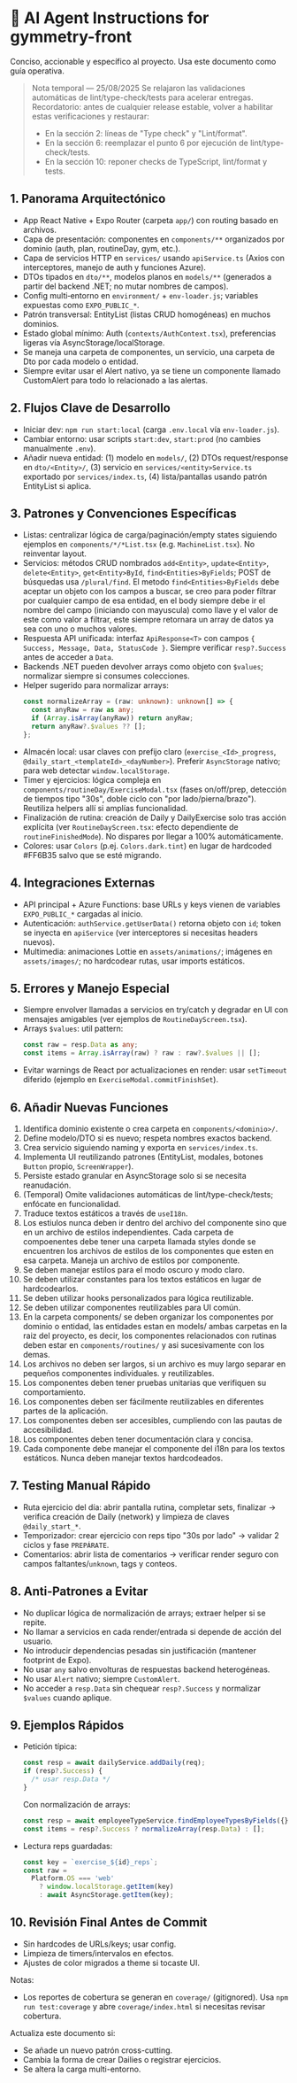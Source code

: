 # 🤖 AI Agent Instructions for gymmetry-front

Conciso, accionable y específico al proyecto. Usa este documento como guía operativa.

> Nota temporal — 25/08/2025
> Se relajaron las validaciones automáticas de lint/type-check/tests para acelerar entregas.
> Recordatorio: antes de cualquier release estable, volver a habilitar estas verificaciones y restaurar:
>
> - En la sección 2: líneas de "Type check" y "Lint/format".
> - En la sección 6: reemplazar el punto 6 por ejecución de lint/type-check/tests.
> - En la sección 10: reponer checks de TypeScript, lint/format y tests.

## 1. Panorama Arquitectónico

- App React Native + Expo Router (carpeta `app/`) con routing basado en archivos.
- Capa de presentación: componentes en `components/**` organizados por dominio (auth, plan, routineDay, gym, etc.).
- Capa de servicios HTTP en `services/` usando `apiService.ts` (Axios con interceptores, manejo de auth y funciones Azure).
- DTOs tipados en `dto/**`, modelos planos en `models/**` (generados a partir del backend .NET; no mutar nombres de campos).
- Config multi‑entorno en `environment/` + `env-loader.js`; variables expuestas como `EXPO_PUBLIC_*`.
- Patrón transversal: EntityList (listas CRUD homogéneas) en muchos dominios.
- Estado global mínimo: Auth (`contexts/AuthContext.tsx`), preferencias ligeras vía AsyncStorage/localStorage.
- Se maneja una carpeta de componentes, un servicio, una carpeta de Dto por cada modelo o entidad.
- Siempre evitar usar el Alert nativo, ya se tiene un componente llamado CustomAlert para todo lo relacionado a las alertas.

## 2. Flujos Clave de Desarrollo

- Iniciar dev: `npm run start:local` (carga `.env.local` vía `env-loader.js`).
- Cambiar entorno: usar scripts `start:dev`, `start:prod` (no cambies manualmente `.env`).
- Añadir nueva entidad: (1) modelo en `models/`, (2) DTOs request/response en `dto/<Entity>/`, (3) servicio en `services/<entity>Service.ts` exportado por `services/index.ts`, (4) lista/pantallas usando patrón EntityList si aplica.

## 3. Patrones y Convenciones Específicas

- Listas: centralizar lógica de carga/paginación/empty states siguiendo ejemplos en `components/*/*List.tsx` (e.g. `MachineList.tsx`). No reinventar layout.
- Servicios: métodos CRUD nombrados `add<Entity>`, `update<Entity>`, `delete<Entity>`, `get<Entity>ById`, `find<Entities>ByFields`; POST de búsquedas usa `/plural/find`. El metodo `find<Entities>ByFields` debe aceptar un objeto con los campos a buscar, se creo para poder filtrar por cualquier campo de esa entidad, en el body siempre debe ir el nombre del campo (iniciando con mayuscula) como llave y el valor de este como valor a filtrar, este siempre retornara un array de datos ya sea con uno o muchos valores.
- Respuesta API unificada: interfaz `ApiResponse<T>` con campos `{ Success, Message, Data, StatusCode }`. Siempre verificar `resp?.Success` antes de acceder a `Data`.
- Backends .NET pueden devolver arrays como objeto con `$values`; normalizar siempre si consumes colecciones.
- Helper sugerido para normalizar arrays:
  ```ts
  const normalizeArray = (raw: unknown): unknown[] => {
    const anyRaw = raw as any;
    if (Array.isArray(anyRaw)) return anyRaw;
    return anyRaw?.$values ?? [];
  };
  ```
- Almacén local: usar claves con prefijo claro (`exercise_<Id>_progress`, `@daily_start_<templateId>_<dayNumber>`). Preferir `AsyncStorage` nativo; para web detectar `window.localStorage`.
- Timer y ejercicios: lógica compleja en `components/routineDay/ExerciseModal.tsx` (fases on/off/prep, detección de tiempos tipo "30s", doble ciclo con "por lado/pierna/brazo"). Reutiliza helpers allí si amplías funcionalidad.
- Finalización de rutina: creación de Daily y DailyExercise solo tras acción explícita (ver `RoutineDayScreen.tsx`: efecto dependiente de `routineFinishedMode`). No dispares por llegar a 100% automáticamente.
- Colores: usar `Colors` (p.ej. `Colors.dark.tint`) en lugar de hardcoded #FF6B35 salvo que se esté migrando.

## 4. Integraciones Externas

- API principal + Azure Functions: base URLs y keys vienen de variables `EXPO_PUBLIC_*` cargadas al inicio.
- Autenticación: `authService.getUserData()` retorna objeto con `id`; token se inyecta en `apiService` (ver interceptores si necesitas headers nuevos).
- Multimedia: animaciones Lottie en `assets/animations/`; imágenes en `assets/images/`; no hardcodear rutas, usar imports estáticos.

## 5. Errores y Manejo Especial

- Siempre envolver llamadas a servicios en try/catch y degradar en UI con mensajes amigables (ver ejemplos de `RoutineDayScreen.tsx`).
- Arrays `$values`: util pattern:
  ```ts
  const raw = resp.Data as any;
  const items = Array.isArray(raw) ? raw : raw?.$values || [];
  ```
- Evitar warnings de React por actualizaciones en render: usar `setTimeout` diferido (ejemplo en `ExerciseModal.commitFinishSet`).

## 6. Añadir Nuevas Funciones

1. Identifica dominio existente o crea carpeta en `components/<dominio>/`.
2. Define modelo/DTO si es nuevo; respeta nombres exactos backend.
3. Crea servicio siguiendo naming y exporta en `services/index.ts`.
4. Implementa UI reutilizando patrones (EntityList, modales, botones `Button` propio, `ScreenWrapper`).
5. Persiste estado granular en AsyncStorage solo si se necesita reanudación.
6. (Temporal) Omite validaciones automáticas de lint/type-check/tests; enfócate en funcionalidad.
7. Traduce textos estáticos a través de `useI18n`.
8. Los estiulos nunca deben ir dentro del archivo del componente sino que en un archivo de estilos independientes. Cada carpeta de compoenentes debe tener una carpeta llamada styles donde se encuentren los archivos de estilos de los componentes que esten en esa carpeta. Maneja un archivo de estilos por componente.
9. Se deben manejar estilos para el modo oscuro y modo claro.
10. Se deben utilizar constantes para los textos estáticos en lugar de hardcodearlos.
11. Se deben utilizar hooks personalizados para lógica reutilizable.
12. Se deben utilizar componentes reutilizables para UI común.
13. En la carpeta components/ se deben organizar los componentes por dominio o entidad, las entidades estan en models/ ambas carpetas en la raiz del proyecto, es decir, los componentes relacionados con rutinas deben estar en `components/routines/` y asi sucesivamente con los demas.
14. Los archivos no deben ser largos, si un archivo es muy largo separar en pequeños componentes individuales. y reutilizables.
15. Los componentes deben tener pruebas unitarias que verifiquen su comportamiento.
16. Los componentes deben ser fácilmente reutilizables en diferentes partes de la aplicación.
17. Los componentes deben ser accesibles, cumpliendo con las pautas de accesibilidad.
18. Los componentes deben tener documentación clara y concisa.
19. Cada componente debe manejar el componente del i18n para los textos estáticos. Nunca deben manejar textos hardcodeados.

## 7. Testing Manual Rápido

- Ruta ejercicio del día: abrir pantalla rutina, completar sets, finalizar → verifica creación de Daily (network) y limpieza de claves `@daily_start_*`.
- Temporizador: crear ejercicio con reps tipo "30s por lado" → validar 2 ciclos y fase `PREPÁRATE`.
- Comentarios: abrir lista de comentarios → verificar render seguro con campos faltantes/`unknown`, tags y conteos.

## 8. Anti‑Patrones a Evitar

- No duplicar lógica de normalización de arrays; extraer helper si se repite.
- No llamar a servicios en cada render/entrada si depende de acción del usuario.
- No introducir dependencias pesadas sin justificación (mantener footprint de Expo).
- No usar `any` salvo envolturas de respuestas backend heterogéneas.
- No usar `Alert` nativo; siempre `CustomAlert`.
- No acceder a `resp.Data` sin chequear `resp?.Success` y normalizar `$values` cuando aplique.

## 9. Ejemplos Rápidos

- Petición típica:

  ```ts
  const resp = await dailyService.addDaily(req);
  if (resp?.Success) {
    /* usar resp.Data */
  }
  ```

  Con normalización de arrays:

  ```ts
  const resp = await employeeTypeService.findEmployeeTypesByFields({});
  const items = resp?.Success ? normalizeArray(resp.Data) : [];
  ```

- Lectura reps guardadas:
  ```ts
  const key = `exercise_${id}_reps`;
  const raw =
    Platform.OS === 'web'
      ? window.localStorage.getItem(key)
      : await AsyncStorage.getItem(key);
  ```

## 10. Revisión Final Antes de Commit

- Sin hardcodes de URLs/keys; usar config.
- Limpieza de timers/intervalos en efectos.
- Ajustes de color migrados a theme si tocaste UI.

Notas:

- Los reportes de cobertura se generan en `coverage/` (gitignored). Usa `npm run test:coverage` y abre `coverage/index.html` si necesitas revisar cobertura.

Actualiza este documento si:

- Se añade un nuevo patrón cross-cutting.
- Cambia la forma de crear Dailies o registrar ejercicios.
- Se altera la carga multi-entorno.
